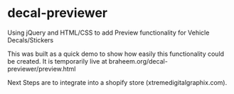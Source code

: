 # decal-previewer
Using jQuery and HTML/CSS to add Preview functionality for Vehicle Decals/Stickers

This was built as a quick demo to show how easily this functionality could be created. It is temporarily live at braheem.org/decal-previewer/preview.html

Next Steps are to integrate into a shopify store (xtremedigitalgraphix.com). 
